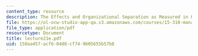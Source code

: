 ```yaml
---
content_type: resource
description: The Effects and Organizational Separation as Measured in One Organization
file: https://ol-ocw-studio-app-qa.s3.amazonaws.com/courses/15-310-managerial-psychology-laboratory-spring-2003/150aa457acf604d8cf749605655b57b8_lecture21e.pdf
file_type: application/pdf
resourcetype: Document
title: lecture21e.pdf
uid: 150aa457-acf6-04d8-cf74-9605655b57b8
---
```

